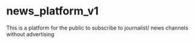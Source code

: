 # news_platform_v1
This is a platform for the public to subscribe to journalist/ news channels without advertising
